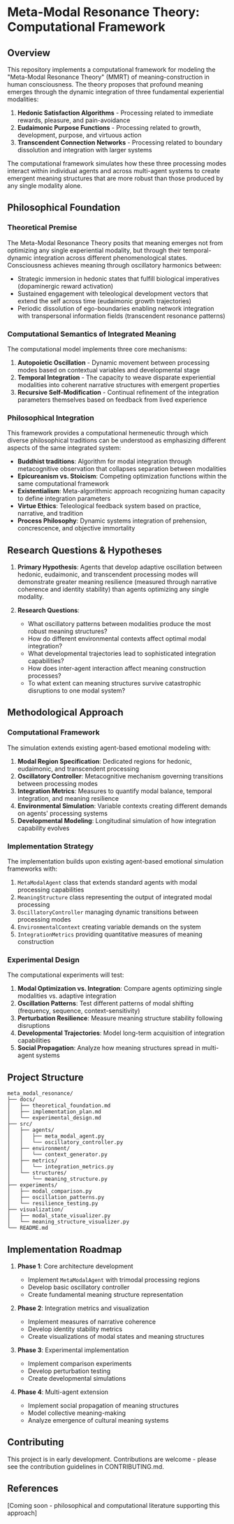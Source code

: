 # Meta-Modal Resonance Theory: Computational Framework

## Overview

This repository implements a computational framework for modeling the "Meta-Modal Resonance Theory" (MMRT) of meaning-construction in human consciousness. The theory proposes that profound meaning emerges through the dynamic integration of three fundamental experiential modalities:

1. **Hedonic Satisfaction Algorithms** - Processing related to immediate rewards, pleasure, and pain-avoidance
2. **Eudaimonic Purpose Functions** - Processing related to growth, development, purpose, and virtuous action
3. **Transcendent Connection Networks** - Processing related to boundary dissolution and integration with larger systems

The computational framework simulates how these three processing modes interact within individual agents and across multi-agent systems to create emergent meaning structures that are more robust than those produced by any single modality alone.

## Philosophical Foundation

### Theoretical Premise

The Meta-Modal Resonance Theory posits that meaning emerges not from optimizing any single experiential modality, but through their temporal-dynamic integration across different phenomenological states. Consciousness achieves meaning through oscillatory harmonics between:

- Strategic immersion in hedonic states that fulfill biological imperatives (dopaminergic reward activation)
- Sustained engagement with teleological development vectors that extend the self across time (eudaimonic growth trajectories)
- Periodic dissolution of ego-boundaries enabling network integration with transpersonal information fields (transcendent resonance patterns)

### Computational Semantics of Integrated Meaning

The computational model implements three core mechanisms:

1. **Autopoietic Oscillation** - Dynamic movement between processing modes based on contextual variables and developmental stage
2. **Temporal Integration** - The capacity to weave disparate experiential modalities into coherent narrative structures with emergent properties
3. **Recursive Self-Modification** - Continual refinement of the integration parameters themselves based on feedback from lived experience

### Philosophical Integration

This framework provides a computational hermeneutic through which diverse philosophical traditions can be understood as emphasizing different aspects of the same integrated system:

- **Buddhist traditions**: Algorithm for modal integration through metacognitive observation that collapses separation between modalities
- **Epicureanism vs. Stoicism**: Competing optimization functions within the same computational framework
- **Existentialism**: Meta-algorithmic approach recognizing human capacity to define integration parameters
- **Virtue Ethics**: Teleological feedback system based on practice, narrative, and tradition
- **Process Philosophy**: Dynamic systems integration of prehension, concrescence, and objective immortality

## Research Questions & Hypotheses

1. **Primary Hypothesis**: Agents that develop adaptive oscillation between hedonic, eudaimonic, and transcendent processing modes will demonstrate greater meaning resilience (measured through narrative coherence and identity stability) than agents optimizing any single modality.

2. **Research Questions**:
   - What oscillatory patterns between modalities produce the most robust meaning structures?
   - How do different environmental contexts affect optimal modal integration?
   - What developmental trajectories lead to sophisticated integration capabilities?
   - How does inter-agent interaction affect meaning construction processes?
   - To what extent can meaning structures survive catastrophic disruptions to one modal system?

## Methodological Approach

### Computational Framework

The simulation extends existing agent-based emotional modeling with:

1. **Modal Region Specification**: Dedicated regions for hedonic, eudaimonic, and transcendent processing
2. **Oscillatory Controller**: Metacognitive mechanism governing transitions between processing modes
3. **Integration Metrics**: Measures to quantify modal balance, temporal integration, and meaning resilience
4. **Environmental Simulation**: Variable contexts creating different demands on agents' processing systems
5. **Developmental Modeling**: Longitudinal simulation of how integration capability evolves

### Implementation Strategy

The implementation builds upon existing agent-based emotional simulation frameworks with:

1. `MetaModalAgent` class that extends standard agents with modal processing capabilities
2. `MeaningStructure` class representing the output of integrated modal processing
3. `OscillatoryController` managing dynamic transitions between processing modes
4. `EnvironmentalContext` creating variable demands on the system
5. `IntegrationMetrics` providing quantitative measures of meaning construction

### Experimental Design

The computational experiments will test:

1. **Modal Optimization vs. Integration**: Compare agents optimizing single modalities vs. adaptive integration
2. **Oscillation Patterns**: Test different patterns of modal shifting (frequency, sequence, context-sensitivity)
3. **Perturbation Resilience**: Measure meaning structure stability following disruptions
4. **Developmental Trajectories**: Model long-term acquisition of integration capabilities
5. **Social Propagation**: Analyze how meaning structures spread in multi-agent systems

## Project Structure

```
meta_modal_resonance/
├── docs/
│   ├── theoretical_foundation.md
│   ├── implementation_plan.md
│   └── experimental_design.md
├── src/
│   ├── agents/
│   │   ├── meta_modal_agent.py
│   │   └── oscillatory_controller.py
│   ├── environment/
│   │   └── context_generator.py
│   ├── metrics/
│   │   └── integration_metrics.py
│   └── structures/
│       └── meaning_structure.py
├── experiments/
│   ├── modal_comparison.py
│   ├── oscillation_patterns.py
│   └── resilience_testing.py
├── visualization/
│   ├── modal_state_visualizer.py
│   └── meaning_structure_visualizer.py
└── README.md
```

## Implementation Roadmap

1. **Phase 1**: Core architecture development
   - Implement `MetaModalAgent` with trimodal processing regions
   - Develop basic oscillatory controller
   - Create fundamental meaning structure representation

2. **Phase 2**: Integration metrics and visualization
   - Implement measures of narrative coherence
   - Develop identity stability metrics
   - Create visualizations of modal states and meaning structures

3. **Phase 3**: Experimental implementation
   - Implement comparison experiments
   - Develop perturbation testing
   - Create developmental simulations

4. **Phase 4**: Multi-agent extension
   - Implement social propagation of meaning structures
   - Model collective meaning-making
   - Analyze emergence of cultural meaning systems

## Contributing

This project is in early development. Contributions are welcome - please see the contribution guidelines in CONTRIBUTING.md.

## References

[Coming soon - philosophical and computational literature supporting this approach]
